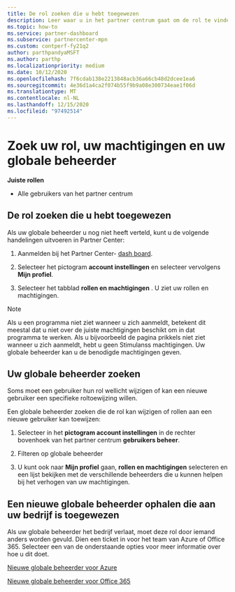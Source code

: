 ```yaml
---
title: De rol zoeken die u hebt toegewezen
description: Leer waar u in het partner centrum gaat om de rol te vinden die u hebt toegewezen, uw machtigingen en uw globale beheerder.
ms.topic: how-to
ms.service: partner-dashboard
ms.subservice: partnercenter-mpn
ms.custom: contperf-fy21q2
author: parthpandyaMSFT
ms.author: parthp
ms.localizationpriority: medium
ms.date: 10/12/2020
ms.openlocfilehash: 7f6cdab138e2213848acb36a66cb48d2dcee1ea6
ms.sourcegitcommit: 4e36d1a4ca2f074b55f9b9a08e300734eae1f06d
ms.translationtype: MT
ms.contentlocale: nl-NL
ms.lasthandoff: 12/15/2020
ms.locfileid: "97492514"
---
```

# <a name="find-your-role-your-permissions-and-your-global-admin"></a>Zoek uw rol, uw machtigingen en uw globale beheerder


**Juiste rollen**

- Alle gebruikers van het partner centrum

## <a name="find-the-role-youve-been-assigned"></a>De rol zoeken die u hebt toegewezen

Als uw globale beheerder u nog niet heeft verteld, kunt u de volgende handelingen uitvoeren in Partner Center:

1. Aanmelden bij het Partner Center- [dash board](https://partner.microsoft.com/dashboard/home).

1. Selecteer het pictogram **account instellingen** en selecteer vervolgens **Mijn profiel**.
 
1. Selecteer het tabblad **rollen en machtigingen** . U ziet uw rollen en machtigingen.
 
>[!Note]
>Als u een programma niet ziet wanneer u zich aanmeldt, betekent dit meestal dat u niet over de juiste machtigingen beschikt om in dat programma te werken. Als u bijvoorbeeld de pagina prikkels niet ziet wanneer u zich aanmeldt, hebt u geen Stimulanss machtigingen. Uw globale beheerder kan u de benodigde machtigingen geven.

## <a name="find-your-global-admin"></a>Uw globale beheerder zoeken

Soms moet een gebruiker hun rol wellicht wijzigen of kan een nieuwe gebruiker een specifieke roltoewijzing willen.

Een globale beheerder zoeken die de rol kan wijzigen of rollen aan een nieuwe gebruiker kan toewijzen: 

1. Selecteer in het **pictogram account instellingen** in de rechter bovenhoek van het partner centrum **gebruikers beheer**.

1. Filteren op globale beheerder

1. U kunt ook naar **Mijn profiel** gaan, **rollen en machtigingen** selecteren en een lijst bekijken met de verschillende beheerders die u kunnen helpen bij het verhogen van uw machtigingen. 


## <a name="get-a-new-global-admin-assigned-to-your-company"></a>Een nieuwe globale beheerder ophalen die aan uw bedrijf is toegewezen

Als uw globale beheerder het bedrijf verlaat, moet deze rol door iemand anders worden gevuld. Dien een ticket in voor het team van Azure of Office 365. Selecteer een van de onderstaande opties voor meer informatie over hoe u dit doet.

[Nieuwe globale beheerder voor Azure](https://support.microsoft.com/help/4505981/what-to-do-if-the-only-admin-for-your-mpn-program-has-left-the-company)

[Nieuwe globale beheerder voor Office 365](https://admin.microsoft.com/)

